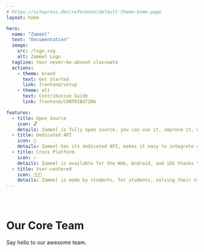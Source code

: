 ```yaml
---
# https://vitepress.dev/reference/default-theme-home-page
layout: home

hero:
  name: "Zameel"
  text: "Documentation"
  image:
    src: /logo.svg
    alt: Zameel Logo
  tagline: Your never-be-absent classmate
  actions:
    - theme: brand
      text: Get Started
      link: frontend/setup
    - theme: alt
      text: Contribution Guide
      link: frontend/CONTRIBUTING

features:
  - title: Open Source
    icon: 🔓
    details: Zameel is fully open source, you can use it, improve it, or make your own from it.
  - title: Dedicated API
    icon: 🔗
    details: Zameel has its dedicated API, makes it easy to integrate with your own apps and technologies.
  - title: Cross Platform
    icon: ⚛
    details: Zameel is available for the Web, Android, and iOS thanks to React Native.
  - title: User-centered
    icon: 👩🏻‍🎓
    details: Zameel is made by students, for students, solving their studying-related problems!
---
```


<script setup>
import { VPTeamMembers } from 'vitepress/theme'

const members = [
  {
    avatar: 'https://www.github.com/khateeboveskey.png',
    name: 'Abdulrahman Al-Khateeb',
    title: 'Team Lead & Frontend Developer',
    links: [
      { icon: 'github', link: 'https://github.com/khateeboveskey' },
      { icon: 'linkedin', link: 'https://www.linkedin.com/in/khateeb404/' },
      { icon: 'x', link: 'https://x.com/khateeb404' },
      { icon: 'youtube', link: 'https://www.youtube.com/@khateebedia' }
    ]
  },
  {
    avatar: 'https://www.github.com/Mahmood-Ahmed-Alqirshy.png',
    name: 'Mahmood Al-Qirshy',
    title: 'Backend Developer',
    links: [
      { icon: 'github', link: 'https://github.com/Mahmood-Ahmed-Alqirshy' },
    ]
  },
  {
    avatar: 'https://www.github.com/Hussein-Alyafei.png',
    name: 'Hussein Al-Yafei',
    title: 'Backend Developer',
    links: [
      { icon: 'github', link: 'https://github.com/Hussein-Alyafei' },
      { icon: 'x', link: 'https://x.com/__7ussein' },
    ]
  },
  {
    avatar: 'https://www.github.com/AbdulmalikAlsqaaf.png',
    name: 'Abdulmalik Al-Saqqaf',
    title: 'UI/UX Designer',
    links: [
      { icon: 'github', link: 'https://github.com/AbdulmalikAlsqaaf' },
      { icon: 'linkedin', link: 'https://www.linkedin.com/in/abdulmalikalsqaaf' },
      { icon: 'x', link: 'https://www.x.com/3_alsqaaf' },
      { icon: 'instagram', link: 'https://www.instagram.com/3_alsqaaf' },
    ]
  },
  {
    avatar: 'https://www.github.com/ahmed-alnabhi.png',
    name: 'Ahmed Al-Nabhi',
    title: 'Analyst',
    links: [
      { icon: 'github', link: 'https://github.com/ahmed-alnabhi' },
      { icon: 'x', link: 'https://x.com/Ahmed_fahmi2004' },
    ]
  },
  {
    avatar: 'https://www.github.com/benadnan2002.png',
    name: 'Osama Al-Awdari',
    title: 'Analyst & Technical Writer',
    links: [
      { icon: 'github', link: 'https://github.com/benadnan2002' },
      { icon: 'x', link: 'https://x.com/OsamaAdnanS' },
      { icon: 'instagram', link: 'https://www.instagram.com/osamaadnansallam' },
    ]
  },
]
</script>

<span style="display: block; margin-top: 5rem"></span>

# Our Core Team

Say hello to our awesome team.

<VPTeamMembers size="small" :members="members" />
